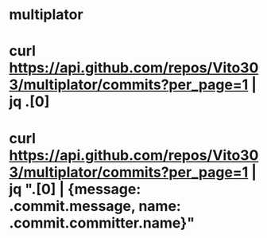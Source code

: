 # multiplator

# curl https://api.github.com/repos/Vito303/multiplator/commits?per_page=1 | jq .[0]
# curl https://api.github.com/repos/Vito303/multiplator/commits?per_page=1 | jq ".[0] | {message: .commit.message, name: .commit.committer.name}"